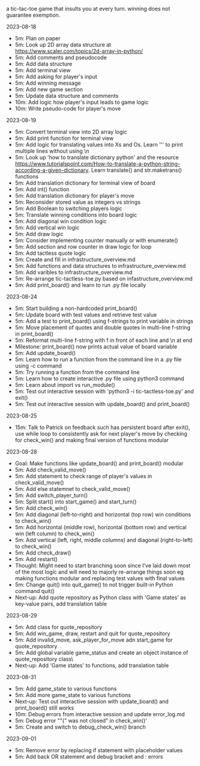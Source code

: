 a tic-tac-toe game that insults you at every turn. winning does not guarantee exemption.

2023-08-18

- 5m: Plan on paper
- 5m: Look up 2D array data structure at https://www.scaler.com/topics/2d-array-in-python/
- 5m: Add comments and pseudocode
- 5m: Add data structure
- 5m: Add terminal view
- 5m: Add asking for player's input
- 5m: Add winning message
- 5m: Add new game section
- 5m: Update data structure and comments
- 10m: Add logic how player's input leads to game logic
- 10m: Write pseudo-code for player's move

2023-08-19

- 5m: Convert terminal view into 2D array logic
- 5m: Add print function for terminal view
- 5m: Add logic for translating values into Xs and Os. Learn ''' to print multiple lines without using \n
- 5m: Look up 'how to translate dictionary python' and the resource https://www.tutorialspoint.com/How-to-translate-a-python-string-according-a-given-dictionary. Learn translate() and str.maketrans() functions
- 5m: Add translation dictionary for terminal view of board
- 5m: Add int() function
- 5m: Add translation dictionary for player's move
- 5m: Reconsider stored value as integers vs strings
- 5m: Add Boolean to switching players logic 
- 5m: Translate winning conditions into board logic
- 5m: Add diagonal win condition logic
- 5m: Add vertical win logic
- 5m: Add draw logic
- 5m: Consider implementing counter manually or with enumerate()
- 5m: Add section and row counter in draw logic for loop
- 5m: Add tactless quote logic
- 5m: Create and fill in infrastructure_overview.md
- 5m: Add functions and data structures to infrastructure_overview.md
- 5m: Add varibles to infrastructure_overview.md
- 5m: Re-arrange tic-tactless-toe.py based on infastructure_overview.md
- 5m: Add print_board() and learn to run .py file locally

2023-08-24

- 5m: Start building a non-hardcoded print_board()
- 5m: Update board with test values and retrieve test value
- 5m: Add a test to print_board() using f-strings to print variable in strings
- 5m: Move placement of quotes and double quotes in multi-line f-string in print_board()
- 5m: Reformat multi-line f-string with f in front of each line and \n at end
- Milestone: print_board() now prints actual value of board variable
- 5m: Add update_board()
- 5m: Learn how to run a function from the command line in a .py file using -c command
- 5m: Try running a function from the command line
- 5m: Learn how to create interactive .py file using python3 command
- 5m: Learn about import vs run_module() 
- 5m: Test out interactive session with 'python3 -i tic-tactless-toe.py' and exit()
- 5m: Test out interactive session with update_board() and print_board()

2023-08-25
- 15m: Talk to Patrick on feedback such has persistent board after exit(), use while loop to consistently ask for next player's move by checking for check_win() and making final version of functions modular

2023-08-28
- Goal: Make functions like update_board() and print_board() modular
- 5m: Add check_valid_move()
- 5m: Add statement to check range of player's values in check_valid_move()
- 5m: Add else statemnet to check_valid_move()
- 5m: Add switch_player_turn()
- 5m: Split start() into start_game() and start_turn()
- 5m: Add check_win()
- 5m: Add diagonal (left-to-right) and horizontal (top row) win conditions to check_win()
- 5m: Add horizontal (middle row), horizontal (bottom row) and vertical win (left column) to check_win()
- 5m: Add vertical (left, right, middle columns) and diagonal (right-to-left) to check_win()
- 5m: Add check_draw()
- 5m: Add restart()
- Thought: Might need to start branching soon since I've laid down most of the most logic and will need to majorly re-arrange things soon eg making functions modular and replacing test values with final values
- 5m: Change quit() into quit_game() to not trigger built-in Python command quit()
- Next-up: Add quote repository as Python class with 'Game states' as key-value pairs, add translation table

2023-08-29
- 5m: Add class for quote_repository
- 5m: Add win_game, draw, restart and quit for quote_repository
- 5m: Add invalid_move, ask_player_for_move adn start_game for quote_repository
- 5m: Add global variable game_status and create an object instance of quote_repository class\
- Next-up: Add 'Game states' to functions, add translation table

2023-08-31
- 5m: Add game_state to various functions
- 5m: Add more game_state to various functions
- Next-up: Test out interactive session with update_board() and print_board() still works
- 10m: Debug errors from interactive session and update error_log.md
- 5m: Debug error ""(" was not closed" in check_win()'
- 5m: Create and switch to debug_check_win() branch

2023-09-01
- 5m: Remove error by replacing if statement with placeholder values
- 5m: Add back OR statement and debug bracket and : errors